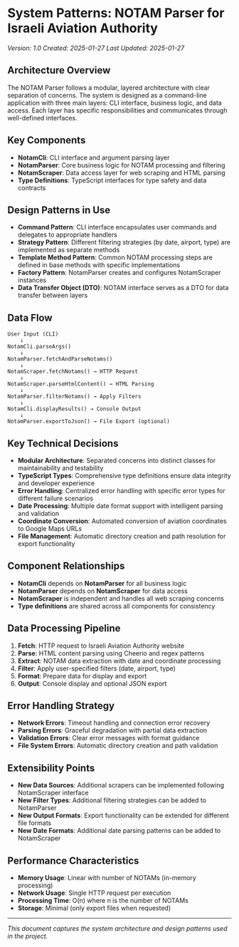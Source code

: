# System Patterns: NOTAM Parser for Israeli Aviation Authority
*Version: 1.0*
*Created: 2025-01-27*
*Last Updated: 2025-01-27*

## Architecture Overview
The NOTAM Parser follows a modular, layered architecture with clear separation of concerns. The system is designed as a command-line application with three main layers: CLI interface, business logic, and data access. Each layer has specific responsibilities and communicates through well-defined interfaces.

## Key Components
- **NotamCli**: CLI interface and argument parsing layer
- **NotamParser**: Core business logic for NOTAM processing and filtering
- **NotamScraper**: Data access layer for web scraping and HTML parsing
- **Type Definitions**: TypeScript interfaces for type safety and data contracts

## Design Patterns in Use
- **Command Pattern**: CLI interface encapsulates user commands and delegates to appropriate handlers
- **Strategy Pattern**: Different filtering strategies (by date, airport, type) are implemented as separate methods
- **Template Method Pattern**: Common NOTAM processing steps are defined in base methods with specific implementations
- **Factory Pattern**: NotamParser creates and configures NotamScraper instances
- **Data Transfer Object (DTO)**: NOTAM interface serves as a DTO for data transfer between layers

## Data Flow
```
User Input (CLI) 
    ↓
NotamCli.parseArgs()
    ↓
NotamParser.fetchAndParseNotams()
    ↓
NotamScraper.fetchNotams() → HTTP Request
    ↓
NotamScraper.parseHtmlContent() → HTML Parsing
    ↓
NotamParser.filterNotams() → Apply Filters
    ↓
NotamCli.displayResults() → Console Output
    ↓
NotamParser.exportToJson() → File Export (optional)
```

## Key Technical Decisions
- **Modular Architecture**: Separated concerns into distinct classes for maintainability and testability
- **TypeScript Types**: Comprehensive type definitions ensure data integrity and developer experience
- **Error Handling**: Centralized error handling with specific error types for different failure scenarios
- **Date Processing**: Multiple date format support with intelligent parsing and validation
- **Coordinate Conversion**: Automated conversion of aviation coordinates to Google Maps URLs
- **File Management**: Automatic directory creation and path resolution for export functionality

## Component Relationships
- **NotamCli** depends on **NotamParser** for all business logic
- **NotamParser** depends on **NotamScraper** for data access
- **NotamScraper** is independent and handles all web scraping concerns
- **Type definitions** are shared across all components for consistency

## Data Processing Pipeline
1. **Fetch**: HTTP request to Israeli Aviation Authority website
2. **Parse**: HTML content parsing using Cheerio and regex patterns
3. **Extract**: NOTAM data extraction with date and coordinate processing
4. **Filter**: Apply user-specified filters (date, airport, type)
5. **Format**: Prepare data for display and export
6. **Output**: Console display and optional JSON export

## Error Handling Strategy
- **Network Errors**: Timeout handling and connection error recovery
- **Parsing Errors**: Graceful degradation with partial data extraction
- **Validation Errors**: Clear error messages with format guidance
- **File System Errors**: Automatic directory creation and path validation

## Extensibility Points
- **New Data Sources**: Additional scrapers can be implemented following NotamScraper interface
- **New Filter Types**: Additional filtering strategies can be added to NotamParser
- **New Output Formats**: Export functionality can be extended for different file formats
- **New Date Formats**: Additional date parsing patterns can be added to NotamScraper

## Performance Characteristics
- **Memory Usage**: Linear with number of NOTAMs (in-memory processing)
- **Network Usage**: Single HTTP request per execution
- **Processing Time**: O(n) where n is the number of NOTAMs
- **Storage**: Minimal (only export files when requested)

---

*This document captures the system architecture and design patterns used in the project.*
